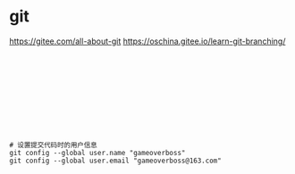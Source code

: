 # git
https://gitee.com/all-about-git
https://oschina.gitee.io/learn-git-branching/





```shell











# 设置提交代码时的用户信息
git config --global user.name "gameoverboss"
git config --global user.email "gameoverboss@163.com"

```